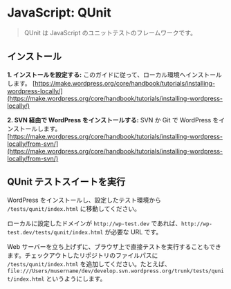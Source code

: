 <!--
# JavaScript: QUnit
-->

# JavaScript: QUnit

<!--
> QUnit is a JavaScript unit testing framework.
-->
> QUnit は JavaScript のユニットテストのフレームワークです。

<!--
## Installation
-->

## インストール

<!--
**1. Set up your install.** Follow one of the guides to setup your local install [https://make.wordpress.org/core/handbook/tutorials/installing-wordpress-locally/](https://make.wordpress.org/core/handbook/tutorials/installing-wordpress-locally/).
-->

**1. インストールを設定する:** このガイドに従って、ローカル環境へインストールします。
[https://make.wordpress.org/core/handbook/tutorials/installing-wordpress-locally/](https://make.wordpress.org/core/handbook/tutorials/installing-wordpress-locally/)

<!--
**2. Install WordPress via SVN** Install WordPress via SVN or Git [https://make.wordpress.org/core/handbook/tutorials/installing-wordpress-locally/from-svn/](https://make.wordpress.org/core/handbook/tutorials/installing-wordpress-locally/from-svn/).
-->

**2. SVN 経由で WordPress をインストールする:** SVN か Git で WordPress をインストールします。
[https://make.wordpress.org/core/handbook/tutorials/installing-wordpress-locally/from-svn/](https://make.wordpress.org/core/handbook/tutorials/installing-wordpress-locally/from-svn/)

<!--
## Running the QUnit Test Suite
-->

## QUnit テストスイートを実行

<!--
From your now installed and configured WordPress testing installation navigate to `/tests/qunit/index.html`.
-->

WordPress をインストールし、設定したテスト環境から `/tests/qunit/index.html` に移動してください。

<!--
If your locally setup domain is `http://wp-test.dev` then `http://wp-test.dev/tests/qunit/index.html` is the URL you want.
-->

ローカルに設定したドメインが `http://wp-test.dev` であれば、`http://wp-test.dev/tests/qunit/index.html` が必要な URL です。

<!--
You can also run the tests directly in the browser without setting up a web server, append `/tests/qunit/index.html` to the the file path of your repo check out, for example `file:///Users/myusername/dev/develop.svn.wordpress.org/trunk/tests/qunit/index.html`
-->

Web サーバーを立ち上げずに、ブラウザ上で直接テストを実行することもできます。チェックアウトしたリポジトリのファイルパスに `/tests/qunit/index.html` を追加してください。たとえば、`file:///Users/musername/dev/develop.svn.wordpress.org/trunk/tests/qunit/index.html` というようにします。
